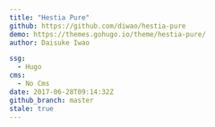 ```yaml
---
title: "Hestia Pure"
github: https://github.com/diwao/hestia-pure
demo: https://themes.gohugo.io/theme/hestia-pure/
author: Daisuke Iwao

ssg:
  - Hugo
cms:
  - No Cms
date: 2017-06-28T09:14:32Z
github_branch: master
stale: true
---
```

